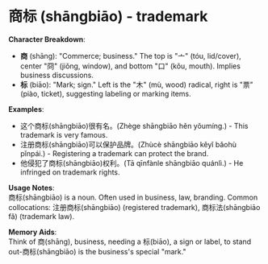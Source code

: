 # **商标 (shāngbiāo) - trademark**

**Character Breakdown**:  
- **商** (shāng): "Commerce; business." The top is "亠" (tóu, lid/cover), center "冏" (jiǒng, window), and bottom "口" (kǒu, mouth). Implies business discussions.  
- **标** (biāo): "Mark; sign." Left is the "木" (mù, wood) radical, right is "票" (piào, ticket), suggesting labeling or marking items.

**Examples**:  
- 这个商标(shāngbiāo)很有名。(Zhège shāngbiāo hěn yǒumíng.) - This trademark is very famous.  
- 注册商标(shāngbiāo)可以保护品牌。(Zhùcè shāngbiāo kěyǐ bǎohù pǐnpái.) - Registering a trademark can protect the brand.  
- 他侵犯了商标(shāngbiāo)权利。(Tā qīnfànle shāngbiāo quánlì.) - He infringed on trademark rights.

**Usage Notes**:  
商标(shāngbiāo) is a noun. Often used in business, law, branding. Common collocations: 注册商标(shāngbiāo) (registered trademark), 商标法(shāngbiāo fǎ) (trademark law).

**Memory Aids**:  
Think of 商(shāng), business, needing a 标(biāo), a sign or label, to stand out-商标(shāngbiāo) is the business's special "mark."